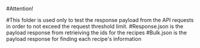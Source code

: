 #Attention!


#This folder is used only to test the response payload from the API requests in order to not exceed the request threshold limit.
#Response.json is the payload response from retrieiving the ids for the recipes 
#Bulk.json is the payload response for finding each recipe's information